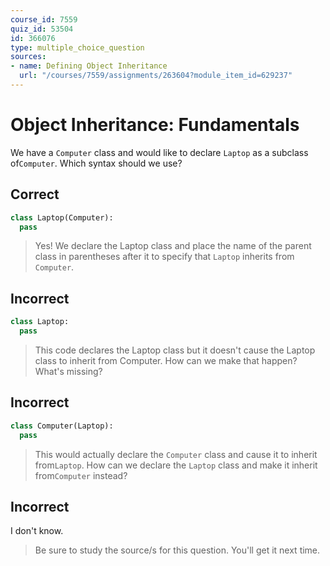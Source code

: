 ```yaml
---
course_id: 7559
quiz_id: 53504
id: 366076
type: multiple_choice_question
sources:
- name: Defining Object Inheritance
  url: "/courses/7559/assignments/263604?module_item_id=629237"
---
```


# Object Inheritance: Fundamentals

We have a `Computer` class and would like to declare `Laptop` as a subclass
of`Computer`. Which syntax should we use?

## Correct

```python
class Laptop(Computer):
  pass
```

> Yes! We declare the Laptop class and place the name of the parent class in
> parentheses after it to specify that `Laptop` inherits from `Computer`.

## Incorrect

```python
class Laptop:
  pass
```

> This code declares the Laptop class but it doesn't cause the Laptop class to
> inherit from Computer. How can we make that happen? What's missing?

## Incorrect

```python
class Computer(Laptop):
  pass
```

> This would actually declare the `Computer` class and cause it to inherit
> from`Laptop`. How can we declare the `Laptop` class and make it inherit
> from`Computer` instead?

## Incorrect

I don't know.

> Be sure to study the source/s for this question. You'll get it next time.
